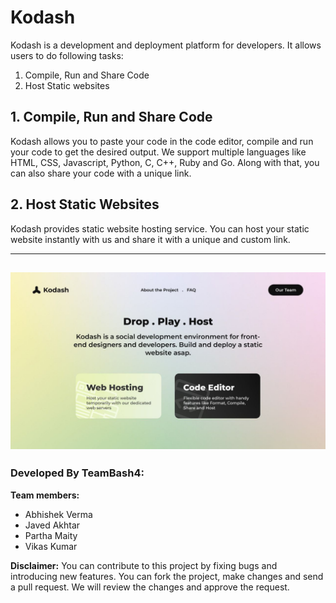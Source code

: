# Kodash
Kodash is a development and deployment platform for developers. It allows users to do following tasks:
1. Compile, Run and Share Code
2. Host Static websites

## 1. Compile, Run and Share Code
Kodash allows you to paste your code in the code editor, compile and run your code to get the desired output. We support multiple languages like HTML, CSS, Javascript, Python, C, C++, Ruby and Go. Along with that, you can also share your code with a unique link.

## 2. Host Static Websites
Kodash provides static website hosting service. You can host your static website instantly with us and share it with a unique and custom link.

---
![](https://raw.githubusercontent.com/TeamBash4/Kodash/main/kodash.jpg)
---

### Developed By TeamBash4:
**Team members:**
- Abhishek Verma
- Javed Akhtar
- Partha Maity
- Vikas Kumar

**Disclaimer:**  You can contribute to this project by fixing bugs and introducing new features. You can fork the project, make changes and send a pull request. We will review the changes and approve the request.
